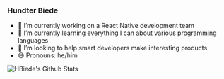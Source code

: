 ### Hundter Biede
- 🔭 I’m currently working on a React Native development team
- 🌱 I’m currently learning everything I can about various programming languages
- 🤔 I’m looking to help smart developers make interesting products
- 😄 Pronouns: he/him

<a href="https://hbiede.com">
  <img align="left" alt="HBiede's Github Stats" src="https://github-readme-stats.codestackr.vercel.app/api?username=HBiede&show_icons=true&hide_border=true&count_private=true" />
</a>
